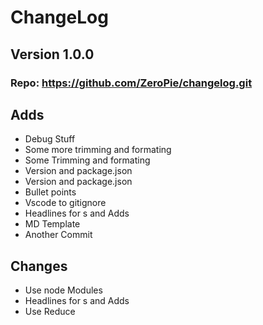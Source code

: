 
  # ChangeLog
  ## Version 1.0.0
  ### Repo: https://github.com/ZeroPie/changelog.git 
  ## Adds
  *  Debug Stuff
*  Some more trimming and formating
*  Some Trimming and formating
*  Version and package.json
*  Version and package.json
*  Bullet points
*  Vscode to gitignore
*  Headlines for s and Adds
*  MD Template
*  Another Commit
  ## Changes
  *  Use node Modules
*  Headlines for s and Adds
*  Use Reduce

